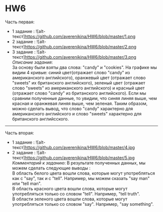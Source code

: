 # HW6
Часть первая:  
- 1 задание : 
![alt-текст]https://github.com/averenikina/HW6/blob/master/1.png  
- 2 задание : 
![alt-текст]https://github.com/averenikina/HW6/blob/master/2.png  
- 3 задание : 
![alt-текст]https://github.com/averenikina/HW6/blob/master/3.png  
*Описание задания*:  
За основу были взяты два слова: "candy" и "cookies". На графике мы видим 4 кривые: синий цвет(отражает слово "candy" из американского английского), оранжевый цвет (отражает слово "sweets" их британского английского), зеленый цвет (отражает слово "sweets" из американского английского) и красный цвет (отражает слово "candy" из британского английского). Если мы сравним полученные данные, то увидим, что синяя линяя выше, чем красная и оранжевая линяя выше, чем зеленая. Таким образом, можно сделать вывод, что слово "candy" характерно для американского английского и слово "sweets" характерно для британского английсского.
***
Часть вторая:  
- 1 задание : 
![alt-текст]https://github.com/averenikina/HW6/blob/master/4.jpg  
- 2 задание : 
![alt-текст]https://github.com/averenikina/HW6/blob/master/5.jpg  
*Комментарий к заданию*:
В результате полученных данных, мы можем сделать следующие выводы :  
В область белого цвета вошли слова, которые могут употребляться как с "say", так и с "tell". Например, мы можем сказать "say man" или "tell man".  
В область красного цвета вошли слова, которые могут употребляться только со словом "tell". Например, "tell truth".  
В области зеленого цвета вошли слова, которые могут употребляться только со словом "say". Например, "say something".
